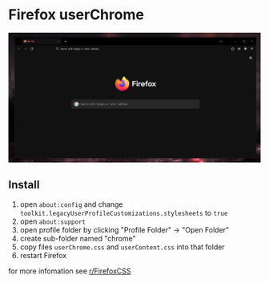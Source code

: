 # Firefox userChrome

![screenshot](screenshot.png)

## Install

1. open `about:config` and change `toolkit.legacyUserProfileCustomizations.stylesheets` to `true`
2. open `about:support`
3. open profile folder by clicking "Profile Folder" -> "Open Folder"
4. create sub-folder named "chrome"
5. copy files `userChrome.css` and `userContent.css` into that folder
6. restart Firefox

for more infomation see [r/FirefoxCSS](https://reddit.com/r/FirefoxCSS)